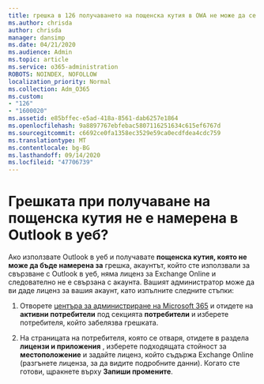 ```yaml
---
title: грешка в 126 получаването на пощенска кутия в OWA не може да се намери?
ms.author: chrisda
author: chrisda
manager: dansimp
ms.date: 04/21/2020
ms.audience: Admin
ms.topic: article
ms.service: o365-administration
ROBOTS: NOINDEX, NOFOLLOW
localization_priority: Normal
ms.collection: Adm_O365
ms.custom:
- "126"
- "1600020"
ms.assetid: e85bffec-e5ad-418a-8561-dab6257e1864
ms.openlocfilehash: 9a8897767ebfebac5807116251634c615ef6767d
ms.sourcegitcommit: c6692ce0fa1358ec3529e59ca0ecdfdea4cdc759
ms.translationtype: MT
ms.contentlocale: bg-BG
ms.lasthandoff: 09/14/2020
ms.locfileid: "47706739"
---
```

# <a name="getting-a-mailbox-not-found-error-in-outlook-on-the-web"></a>Грешката при получаване на пощенска кутия не е намерена в Outlook в уеб?

Ако използвате Outlook в уеб и получавате **пощенска кутия, която не може да бъде намерена за** грешка, акаунтът, който сте използвали за свързване с Outlook в уеб, няма лиценз за Exchange Online и следователно не е свързана с акаунта. Вашият администратор може да ви даде лиценз за вашия акаунт, като изпълните следните стъпки:

1. Отворете [центъра за администриране на Microsoft 365](https://portal.office.com/adminportal/home#/homepage) и отидете на **активни потребители** под секцията **потребители** и изберете потребителя, който забелязва грешката.

2. На страницата на потребителя, която се отваря, отидете в раздела **лицензи и приложения** , изберете подходящата стойност за **местоположение** и задайте лиценз, който съдържа Exchange Online (разгънете лиценза, за да видите подробните данни). Когато сте готови, щракнете върху **Запиши промените**.
